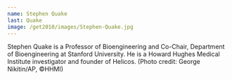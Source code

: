 ```yaml
---
name: Stephen Quake
last: Quake
image: /get2010/images/Stephen-Quake.jpg
---
```


Stephen Quake is a Professor of Bioengineering and Co-Chair, Department of Bioengineering at Stanford University. He is a Howard Hughes Medical Institute investigator and founder of Helicos. (Photo credit: George Nikitin/AP, ©HHMI)
